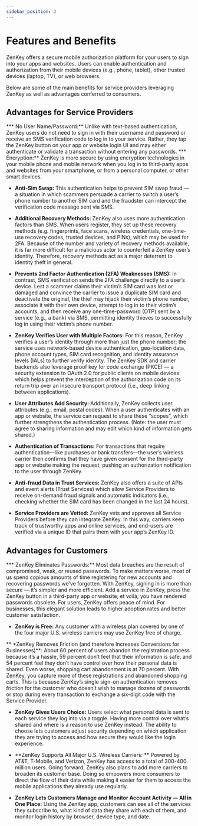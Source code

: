```yaml
---
sidebar_position: 2
---
```


# Features and Benefits

ZenKey offers a secure mobile authorization platform for your users to sign into your apps and websites. Users can enable authentication and authorization from their mobile devices (e.g., phone, tablet), other trusted devices (laptop, TV), or web browsers. 
 
Below are some of the main benefits for service providers leveraging ZenKey as well as advantages conferred to consumers.

## Advantages for Service Providers

*** No User Name/Password:**  Unlike with text-based authentication, ZenKey users do not need to sign in with their username and password or receive an SMS verification code to log in to your service. Rather, they tap the ZenKey button on your app or website login UI and may either authenticate or validate a transaction without entering any passwords.
*** Encryption:**  ZenKey is more secure by using encryption technologies in your mobile phone and mobile network when you log in to third-party apps and websites from your smartphone, or from a personal computer, or other smart devices.

* **Anti-Sim Swap:**  This authentication helps to prevent SIM swap fraud — a situation in which scammers persuade a carrier to switch a user’s phone number to another SIM card and the fraudster can intercept the verification code message sent via SMS.

* **Additional Recovery Methods:** ZenKey also uses more authentication factors than SMS. When users register, they set up these recovery methods (e.g. fingerprints, face scans, wireless credentials, one-time-use recovery codes, trusted devices, and PINs), which may be used for 2FA. Because of the number and variety of recovery methods available, it is far more difficult for a malicious actor to counterfeit a ZenKey user’s identity. Therefore, recovery methods act as a major deterrent to identity theft in general.

* **Prevents 2nd Factor Authentication (2FA) Weaknesses (SMS):**  In contrast, SMS verification sends the 2FA challenge directly to a user’s device. Lest a scammer claims their victim’s SIM card was lost or damaged and convince the carrier to issue a duplicate SIM card and deactivate the original, the thief may hijack their victim’s phone number, associate it with their own device, attempt to log in to their victim’s accounts, and then receive any one-time-password (OTP) sent by a service (e.g., a bank) via SMS, permitting identity thieves to successfully log in using their victim’s phone number.

* **ZenKey Verifies User with Multiple Factors:** For this reason, ZenKey verifies a user’s identity through more than just the phone number; the service uses network-based device authentication, geo-location data, phone account types, SIM card recognition, and identity assurance levels (IALs) to further verify identity. The ZenKey SDK and carrier backends also leverage proof key for code exchange (PKCE) — a security extension to OAuth 2.0 for public clients on mobile devices which helps prevent the interception of the authorization code on its return trip over an insecure transport protocol (i.e., deep linking between applications).

* **User Attributes Add Security:** Additionally, ZenKey collects user attributes (e.g., email, postal codes). When a user authenticates with an app or website, the service can request to share these “scopes”, which further strengthens the authentication process. (Note: the user must agree to sharing information and may edit which kind of information gets shared.)

* **Authentication of Transactions:** For transactions that require authentication—like purchases or bank transfers—the user’s wireless carrier then confirms that they have given consent for the third-party app or website making the request, pushing an authorization notification to the user through ZenKey.

* **Anti-fraud Data in Trust Services:** ZenKey also offers a suite of APIs and event alerts (Trust Services) which allow Service Providers to receive on-demand fraud signals and automatic indicators (i.e., checking whether the SIM card has been changed in the last 24 hours).

* **Service Providers are Vetted:** ZenKey vets and approves all Service Providers before they can integrate ZenKey. In this way, carriers keep track of trustworthy apps and online services, and end-users are verified via a unique ID that pairs them with your app’s ZenKey ID.

## Advantages for Customers

*** ZenKey Eliminates Passwords:**  Most data breaches are the result of compromised, weak, or reused passwords. To make matters worse, most of us spend copious amounts of time registering for new accounts and recovering passwords we’ve forgotten. With ZenKey, signing in is more than secure — it’s simpler and more efficient. Add a service in ZenKey, press the ZenKey button in a third-party app or website, et voilà; you have rendered passwords obsolete. For users, ZenKey offers peace of mind. For businesses, this elegant solution leads to higher adoption rates and better customer satisfaction.

* **ZenKey is Free:** Any customer with a wireless plan covered by one of the four major U.S. wireless carriers may use ZenKey free of charge.

** *ZenKey Removes Friction (and therefore Increases Conversions for Businesses)**:  About 60 percent of users abandon the registration process because it’s a hassle, 59 percent don’t feel that their information is safe, and 54 percent feel they don’t have control over how their personal data is shared. Even worse, shopping cart abandonment is at 70 percent. With ZenKey, you capture more of these registrations and abandoned shopping carts. This is because ZenKey’s single sign-on authentication removes friction for the customer who doesn’t wish to manage dozens of passwords or stop during every transaction to exchange a six-digit code with the Service Provider.

* **ZenKey Gives Users Choice:**  Users select what personal data is sent to each service they log into via a toggle. Having more control over what’s shared and where is a reason to use ZenKey instead. The ability to choose lets customers adjust security depending on which application they are trying to access and how secure they would like the login experience.

* **ZenKey Supports All Major U.S. Wireless Carriers: ** Powered by AT&T, T-Mobile, and Verizon, ZenKey has access to a total of 300-400 million users. Going forward, ZenKey also plans to add more carriers to broaden its customer base. Doing so empowers more consumers to direct the flow of their data while making it easier for them to access the mobile applications they already use regularly.

* **ZenKey Lets Customers Manage and Monitor Account Activity — All in One Place:**  Using the ZenKey app, customers can see all of the services they subscribe to, what kind of data they share with each of them, and monitor login history by browser, device type, and date.